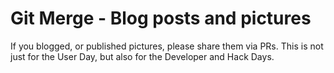 # Git Merge - Blog posts and pictures

If you blogged, or published pictures, please share them via PRs.
This is not just for the User Day, but also for the Developer and Hack Days.
